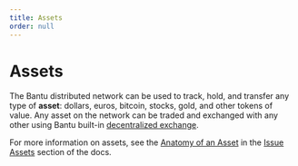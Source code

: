```yaml
---
title: Assets
order: null
---
```


# Assets

The Bantu distributed network can be used to track, hold, and transfer any type of **asset**: dollars, euros, bitcoin, stocks, gold, and other tokens of value. Any asset on the network can be traded and exchanged with any other using Bantu built-in [decentralized exchange](decentralized-exchange.md).

For more information on assets, see the [Anatomy of an Asset](../issuing-assets/anatomy-of-an-asset.md) in the [Issue Assets](https://github.com/slideloft/new-docs/tree/046158a008b14dc6d54bdd6f4c48e078c303a05e/content/docs/issuing-assets/README.md) section of the docs.

